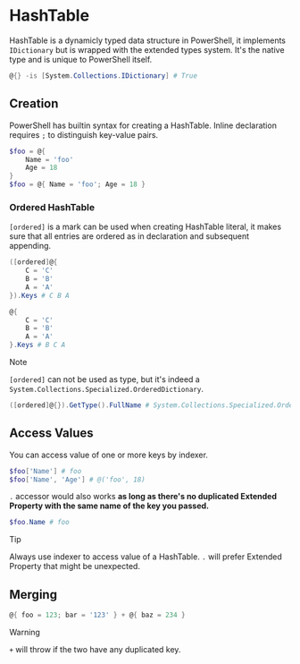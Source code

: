 # HashTable

HashTable is a dynamicly typed data structure in PowerShell, it implements `IDictionary` but is wrapped with the extended types system.
It's the native type and is unique to PowerShell itself.

```ps1
@{} -is [System.Collections.IDictionary] # True
```

## Creation

PowerShell has builtin syntax for creating a HashTable.
Inline declaration requires `;` to distinguish key-value pairs.

```ps1
$foo = @{
    Name = 'foo'
    Age = 18
}
$foo = @{ Name = 'foo'; Age = 18 }
```

### Ordered HashTable

`[ordered]` is a mark can be used when creating HashTable literal, it makes sure that all entries are ordered as in declaration and subsequent appending.

```ps1
([ordered]@{
    C = 'C'
    B = 'B'
    A = 'A'
}).Keys # C B A

@{
    C = 'C'
    B = 'B'
    A = 'A'
}.Keys # B C A
```

> [!NOTE]
> `[ordered]` can not be used as type, but it's indeed a `System.Collections.Specialized.OrderedDictionary`.
>```ps1
>([ordered]@{}).GetType().FullName # System.Collections.Specialized.OrderedDictionary
>```

## Access Values

You can access value of one or more keys by indexer.
```ps1
$foo['Name'] # foo
$foo['Name', 'Age'] # @('foo', 18)
```

`.` accessor would also works **as long as there's no duplicated Extended Property with the same name of the key you passed.**

```ps1
$foo.Name # foo
```

> [!TIP]
> Always use indexer to access value of a HashTable. `.` will prefer Extended Property that might be unexpected.

## Merging

```ps1
@{ foo = 123; bar = '123' } + @{ baz = 234 }
```

> [!WARNING]
> `+` will throw if the two have any duplicated key.
